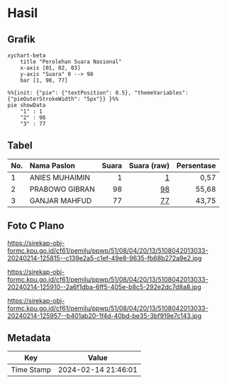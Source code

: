 # Hasil

## Grafik

```mermaid
xychart-beta
    title "Perolehan Suara Nasional"
    x-axis [01, 02, 03]
    y-axis "Suara" 0 --> 98
    bar [1, 98, 77]
```

```mermaid
%%{init: {"pie": {"textPosition": 0.5}, "themeVariables": {"pieOuterStrokeWidth": "5px"}} }%%
pie showData
    "1" : 1
    "2" : 98
    "3" : 77
```

## Tabel

| No. | Nama Paslon    | Suara | Suara (raw) | Persentase |
|:--- |:-------------- | -----:| -----------:| ----------:|
| 1   | ANIES MUHAIMIN | 1     | [1][p-1]    | 0,57       |
| 2   | PRABOWO GIBRAN | 98    | [98][p-2]   | 55,68      |
| 3   | GANJAR MAHFUD  | 77    | [77][p-3]   | 43,75      |


[p-1]: https://github.com/gigit-pemilu/pemilu-2024/blob/main/pilpres/hitung-suara/sub/51-bali/sub/08-buleleng/sub/04-banjar/sub/2013-banjar/sub/033-tps/sub/paslon-1.txt
[p-2]: https://github.com/gigit-pemilu/pemilu-2024/blob/main/pilpres/hitung-suara/sub/51-bali/sub/08-buleleng/sub/04-banjar/sub/2013-banjar/sub/033-tps/sub/paslon-2.txt
[p-3]: https://github.com/gigit-pemilu/pemilu-2024/blob/main/pilpres/hitung-suara/sub/51-bali/sub/08-buleleng/sub/04-banjar/sub/2013-banjar/sub/033-tps/sub/paslon-3.txt

## Foto C Plano

https://sirekap-obj-formc.kpu.go.id/cf61/pemilu/ppwp/51/08/04/20/13/5108042013033-20240214-125815--c139e2a5-c1ef-49e8-9635-fb68b272a9e2.jpg

https://sirekap-obj-formc.kpu.go.id/cf61/pemilu/ppwp/51/08/04/20/13/5108042013033-20240214-125910--2a6f1dba-6ff5-405e-b8c5-292e2dc7d8a8.jpg

https://sirekap-obj-formc.kpu.go.id/cf61/pemilu/ppwp/51/08/04/20/13/5108042013033-20240214-125957--b401ab20-1f4d-40bd-be35-3bf919e7c143.jpg


## Metadata

| Key        | Value               |
| ---------- | ------------------- |
| Time Stamp | 2024-02-14 21:46:01 |



